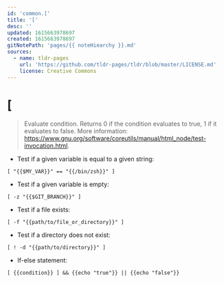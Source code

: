 ```yaml
---
id: 'common.['
title: '['
desc: ''
updated: 1615663978697
created: 1615663978697
gitNotePath: 'pages/{{ noteHiearchy }}.md'
sources:
  - name: tldr-pages
    url: 'https://github.com/tldr-pages/tldr/blob/master/LICENSE.md'
    license: Creative Commons
---
```

# \[

> Evaluate condition.
> Returns 0 if the condition evaluates to true, 1 if it evaluates to false.
> More information: <https://www.gnu.org/software/coreutils/manual/html_node/test-invocation.html>.

- Test if a given variable is equal to a given string:

`[ "{{$MY_VAR}}" == "{{/bin/zsh}}" ]`

- Test if a given variable is empty:

`[ -z "{{$GIT_BRANCH}}" ]`

- Test if a file exists:

`[ -f "{{path/to/file_or_directory}}" ]`

- Test if a directory does not exist:

`[ ! -d "{{path/to/directory}}" ]`

- If-else statement:

`[ {{condition}} ] && {{echo "true"}} || {{echo "false"}}`

